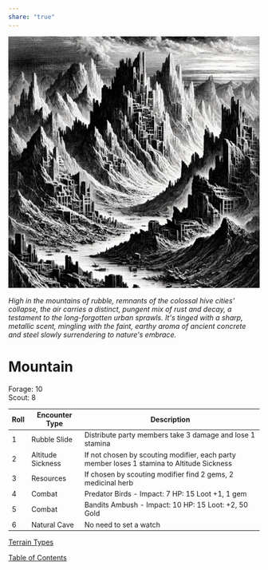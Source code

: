 ```yaml
---  
share: "true"  
---  
```

  
![mountain](./mountain.png)    
    
*High in the mountains of rubble, remnants of the colossal hive cities' collapse, the air carries a distinct, pungent mix of rust and decay, a testament to the long-forgotten urban sprawls. It's tinged with a sharp, metallic scent, mingling with the faint, earthy aroma of ancient concrete and steel slowly surrendering to nature's embrace.*    
    
# Mountain    
    
Forage: 10    
Scout: 8    
    
| Roll | Encounter Type | Description |    
| ---- | ---- | ---- |    
| 1 | Rubble Slide | Distribute party members take 3 damage and lose 1 stamina |    
| 2 | Altitude Sickness | If not chosen by scouting modifier, each party member loses 1 stamina to Altitude Sickness |    
| 3 | Resources | If chosen by scouting modifier find 2 gems, 2 medicinal herb |    
| 4 | Combat | Predator Birds - Impact: 7 HP: 15 Loot +1, 1 gem |    
| 5 | Combat | Bandits Ambush - Impact: 10 HP: 15 Loot: +2, 50 Gold |    
| 6 | Natural Cave | No need to set a watch |    
    
[Terrain Types](./Terrain%20Types.html)    
    
[Table of Contents](./Table%20of%20Contents.html)    

